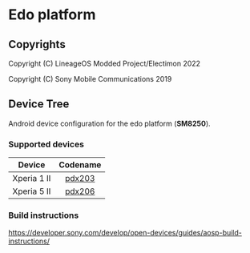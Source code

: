 Edo platform
============

## Copyrights
Copyright (C) LineageOS Modded Project/Electimon 2022

Copyright (C) Sony Mobile Communications 2019

## Device Tree

Android device configuration for the edo platform (**SM8250**).

### Supported devices

| Device | Codename |
|-|:-:|
| Xperia 1 II | [pdx203](https://github.com/sonyxperiadev/device-sony-pdx203) |
| Xperia 5 II | [pdx206](https://github.com/sonyxperiadev/device-sony-pdx206) |

### Build instructions

https://developer.sony.com/develop/open-devices/guides/aosp-build-instructions/
